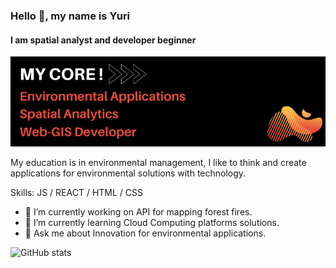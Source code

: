 ### Hello 👋, my name is Yuri
#### I am spatial analyst and developer beginner
![I am spatial analyst and developer beginner](https://raw.githubusercontent.com/ytmartins/ytmartins.github.io/master/banner.png)

My education is in environmental management, I like to think and create applications for environmental solutions with technology.

Skills: JS / REACT / HTML / CSS

- 🔭 I’m currently working on API for mapping forest fires. 
- 🌱 I’m currently learning Cloud Computing platforms solutions. 
- 💬 Ask me about Innovation for environmental applications. 

![GitHub stats](https://github-readme-stats.vercel.app/api?username=ytmartins&&show_icons=true&title_color=ffffff&icon_color=e74c3c&text_color=daf7dc&bg_color=151515)
